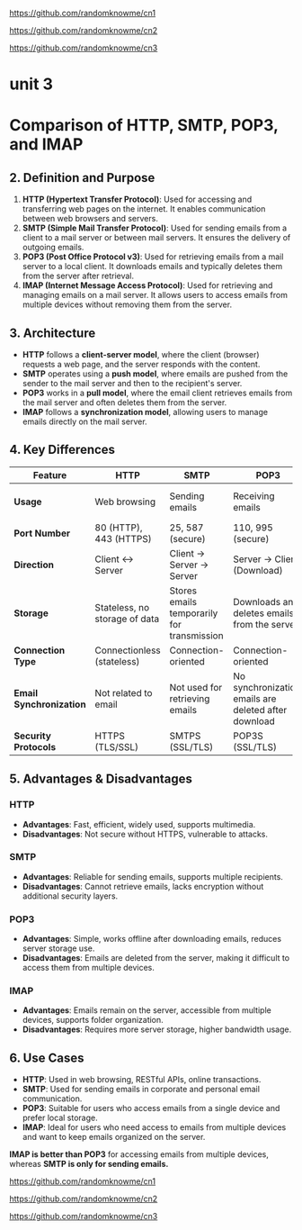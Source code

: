 https://github.com/randomknowme/cn1

https://github.com/randomknowme/cn2

https://github.com/randomknowme/cn3

# unit 3
# Comparison of HTTP, SMTP, POP3, and IMAP

## 2. Definition and Purpose

1. **HTTP (Hypertext Transfer Protocol)**: Used for accessing and transferring web pages on the internet. It enables communication between web browsers and servers.
2. **SMTP (Simple Mail Transfer Protocol)**: Used for sending emails from a client to a mail server or between mail servers. It ensures the delivery of outgoing emails.
3. **POP3 (Post Office Protocol v3)**: Used for retrieving emails from a mail server to a local client. It downloads emails and typically deletes them from the server after retrieval.
4. **IMAP (Internet Message Access Protocol)**: Used for retrieving and managing emails on a mail server. It allows users to access emails from multiple devices without removing them from the server.

## 3. Architecture

- **HTTP** follows a **client-server model**, where the client (browser) requests a web page, and the server responds with the content.
- **SMTP** operates using a **push model**, where emails are pushed from the sender to the mail server and then to the recipient's server.
- **POP3** works in a **pull model**, where the email client retrieves emails from the mail server and often deletes them from the server.
- **IMAP** follows a **synchronization model**, allowing users to manage emails directly on the mail server.

## 4. Key Differences

| Feature | HTTP | SMTP | POP3 | IMAP |
|---------|------|------|------|------|
| **Usage** | Web browsing | Sending emails | Receiving emails | Receiving & managing emails |
| **Port Number** | 80 (HTTP), 443 (HTTPS) | 25, 587 (secure) | 110, 995 (secure) | 143, 993 (secure) |
| **Direction** | Client ↔ Server | Client → Server → Server | Server → Client (Download) | Server ↔ Client (Sync) |
| **Storage** | Stateless, no storage of data | Stores emails temporarily for transmission | Downloads and deletes emails from the server | Emails remain on the server, accessible from multiple devices |
| **Connection Type** | Connectionless (stateless) | Connection-oriented | Connection-oriented | Connection-oriented |
| **Email Synchronization** | Not related to email | Not used for retrieving emails | No synchronization, emails are deleted after download | Supports synchronization, emails remain on server |
| **Security Protocols** | HTTPS (TLS/SSL) | SMTPS (SSL/TLS) | POP3S (SSL/TLS) | IMAPS (SSL/TLS) |

## 5. Advantages & Disadvantages

### **HTTP**
- **Advantages**: Fast, efficient, widely used, supports multimedia.
- **Disadvantages**: Not secure without HTTPS, vulnerable to attacks.

### **SMTP**
- **Advantages**: Reliable for sending emails, supports multiple recipients.
- **Disadvantages**: Cannot retrieve emails, lacks encryption without additional security layers.

### **POP3**
- **Advantages**: Simple, works offline after downloading emails, reduces server storage use.
- **Disadvantages**: Emails are deleted from the server, making it difficult to access them from multiple devices.

### **IMAP**
- **Advantages**: Emails remain on the server, accessible from multiple devices, supports folder organization.
- **Disadvantages**: Requires more server storage, higher bandwidth usage.

## 6. Use Cases

- **HTTP**: Used in web browsing, RESTful APIs, online transactions.
- **SMTP**: Used for sending emails in corporate and personal email communication.
- **POP3**: Suitable for users who access emails from a single device and prefer local storage.
- **IMAP**: Ideal for users who need access to emails from multiple devices and want to keep emails organized on the server.


**IMAP is better than POP3** for accessing emails from multiple devices, whereas **SMTP is only for sending emails.**



https://github.com/randomknowme/cn1

https://github.com/randomknowme/cn2

https://github.com/randomknowme/cn3
